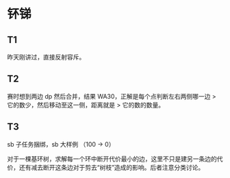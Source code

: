 # 钚锑

## T1

昨天刚讲过，直接反射容斥。

## T2

赛时想到两边 dp 然后合并，结果 WA30，正解是每个点判断左右两侧哪一边 $>$ 它的数少，然后移动至这一侧，距离就是 $>$ 它的数的数量。

## T3

sb 子任务捆绑，sb 大样例 （100 -> 0）

对于一棵基环树，求解每一个环中断开代价最小的边，这里不只是建另一条边的代价，还有减去断开这条边对于剪去“树枝”造成的影响。后者注意分类讨论。

